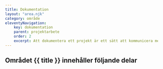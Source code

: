 ```yaml
---
title: Dokumentation
layout: "area.njk"
category: område
eleventyNavigation:
    key: dokumentation
    parent: projektarbete
    order: 2
    excerpt: Att dokumentera ett projekt är ett sätt att kommunicera med olika parter som varit delaktiga i arbetet
---
```

## Området {{ title }} innehåller följande delar
